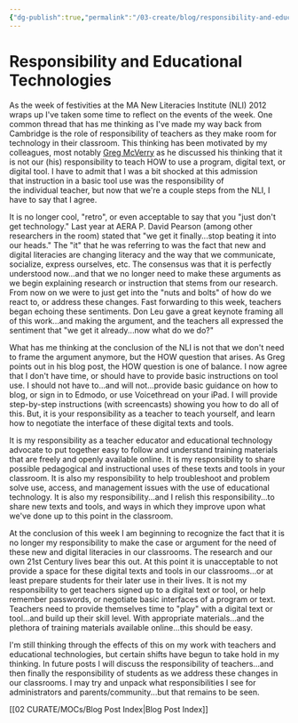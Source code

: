 ```yaml
---
{"dg-publish":true,"permalink":"/03-create/blog/responsibility-and-educational-technologies/","title":"Responsibility and Educational Technologies","tags":["edtech","icts","literacy","new-literacies","technology"]}
---
```


# Responsibility and Educational Technologies

As the week of festivities at the MA New Literacies Institute (NLI) 2012 wraps up I've taken some time to reflect on the events of the week. One common thread that has me thinking as I've made my way back from Cambridge is the role of responsibility of teachers as they make room for technology in their classroom. This thinking has been motivated by my colleagues, most notably [Greg McVerry](http://jgregmcverry.blogspot.com/2012/08/striking-balance-mnli2-day-2-reflection.html) as he discussed his thinking that it is not our (his) responsibility to teach HOW to use a program, digital text, or digital tool. I have to admit that I was a bit shocked at this admission that instruction in a basic tool use was the responsibility of the individual teacher, but now that we're a couple steps from the NLI, I have to say that I agree.

It is no longer cool, "retro", or even acceptable to say that you "just don't get technology." Last year at AERA P. David Pearson (among other researchers in the room) stated that "we get it finally...stop beating it into our heads." The "it" that he was referring to was the fact that new and digital literacies are changing literacy and the way that we communicate, socialize, express ourselves, etc. The consensus was that it is perfectly understood now...and that we no longer need to make these arguments as we begin explaining research or instruction that stems from our research. From now on we were to just get into the "nuts and bolts" of how do we react to, or address these changes. Fast forwarding to this week, teachers began echoing these sentiments. Don Leu gave a great keynote framing all of this work...and making the argument, and the teachers all expressed the sentiment that "we get it already...now what do we do?"

What has me thinking at the conclusion of the NLI is not that we don't need to frame the argument anymore, but the HOW question that arises. As Greg points out in his blog post, the HOW question is one of balance. I now agree that I don't have time, or should have to provide basic instructions on tool use. I should not have to...and will not...provide basic guidance on how to blog, or sign in to Edmodo, or use Voicethread on your iPad. I will provide step-by-step instructions (with screencasts) showing you how to do all of this. But, it is your responsibility as a teacher to teach yourself, and learn how to negotiate the interface of these digital texts and tools.

It is my responsibility as a teacher educator and educational technology advocate to put together easy to follow and understand training materials that are freely and openly available online. It is my responsibility to share possible pedagogical and instructional uses of these texts and tools in your classroom. It is also my responsibility to help troubleshoot and problem solve use, access, and management issues with the use of educational technology. It is also my responsibility...and I relish this responsibility...to share new texts and tools, and ways in which they improve upon what we've done up to this point in the classroom.

At the conclusion of this week I am beginning to recognize the fact that it is no longer my responsibility to make the case or argument for the need of these new and digital literacies in our classrooms. The research and our own 21st Century lives bear this out. At this point it is unacceptable to not provide a space for these digital texts and tools in our classrooms...or at least prepare students for their later use in their lives. It is not my responsibility to get teachers signed up to a digital text or tool, or help remember passwords, or negotiate basic interfaces of a program or text. Teachers need to provide themselves time to "play" with a digital text or tool...and build up their skill level. With appropriate materials...and the plethora of training materials available online...this should be easy.

I'm still thinking through the effects of this on my work with teachers and educational technologies, but certain shifts have begun to take hold in my thinking. In future posts I will discuss the responsibility of teachers...and then finally the responsibility of students as we address these changes in our classrooms. I may try and unpack what responsibilities I see for administrators and parents/community...but that remains to be seen.

[[02 CURATE/MOCs/Blog Post Index\|Blog Post Index]]